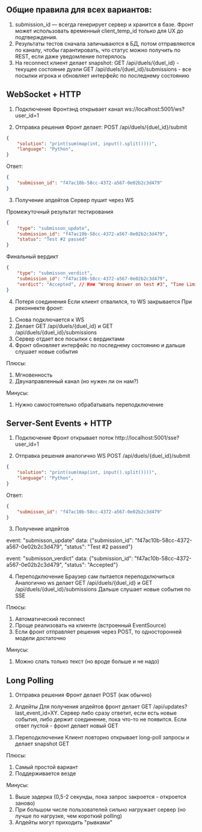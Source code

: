 ## Общие правила для всех вариантов:
1. submission_id — всегда генерирует сервер и хранится в базе. Фронт может использовать временный client_temp_id только для UX до подтверждения.
2. Результаты тестов сначала запичываются в БД, потом отправляются по каналу, чтобы гарантировать, что статус можно получить по REST, если даже уведомление потерялось
3. На reconnect клиент делает snapshot:
GET /api/duels/{duel_id} - текущее состояние дуэли
GET /api/duels/{duel_id}/submissions - все посылки игрока
и обновляет интерфейс по последнему состоянию


## WebSocket + HTTP
1. Подключение
Фронтэнд открывает канал
ws://localhost:5001/ws?user_id=1

2. Отправка решения
Фронт делает:
POST /api/duels/{duel_id}/submit
```json
{
    "solution": "print(sum(map(int, input().split())))",
    "language": "Python",
}
```

Ответ:
```json
{
    "submisson_id": "f47ac10b-58cc-4372-a567-0e02b2c3d479"
}
```

3. Получение апдейтов
Сервер пушит через WS

Промежуточный результат тестирования
```json
{
    "type": "submisson_update",
    "submission_id": "f47ac10b-58cc-4372-a567-0e02b2c3d479",
    "status": "Test #2 passed"
}
```

Финальный вердикт
```json
{
    "type": "submisson_verdict",
    "submission_id": "f47ac10b-58cc-4372-a567-0e02b2c3d479",
    "verdict": "Accepted", // Или "Wrong Answer on test #3", "Time Limit Exceeded", "Compilation Error"
}
```

4. Потеря соединения
Если клиент отвалился, то WS закрывается
При реконнекте фронт:
1) Снова подключается к WS
2) Делает GET /api/duels/{duel_id} и GET /api/duels/{duel_id}/submissions
3) Сервер отдает все посылки с вердиктами
4) Фронт обновляет интерфейс по последнему состоянию и дальше слушает новые события

Плюсы: 
1) Мгновенность
2) Двунаправленный канал (но нужен ли он нам?)

Минусы:
1) Нужно самостоятельно обрабатывать переподключение


## Server-Sent Events + HTTP
1. Подключение
Фронт открывает поток
http://localhost:5001/sse?user_id=1

2. Отправка решения аналогично WS
POST /api/duels/{duel_id}/submit
```json
{
    "solution": "print(sum(map(int, input().split())))",
    "language": "Python",
}
```

Ответ:
```json
{
    "submisson_id": "f47ac10b-58cc-4372-a567-0e02b2c3d479"
}
```

3. Получение апдейтов

event: "submisson_update"
data: {"submission_id": "f47ac10b-58cc-4372-a567-0e02b2c3d479", "status": "Test #2 passed"}

event: "submisson_verdict"
data: {"submission_id": "f47ac10b-58cc-4372-a567-0e02b2c3d479", "status": "Accepted"}

4. Переподключение
Браузер сам пытается переподключиться
Аналогично ws делает GET /api/duels/{duel_id} и GET /api/duels/{duel_id}/submissions
Дальше слушает новые события по SSE

Плюсы:
1) Автоматический reconnect
2) Проще реализовать на клиенте (встроенный EventSource)
3) Если фронт отправляет решения через POST, то односторонней модели достаточно

Минусы: 
1) Можно слать только текст (но вроде больше и не надо)


## Long Polling
1. Отправка решения
Фронт делает POST (как обычно)

2. Апдейты
Для получения апдейтов фронт делает GET /api/updates?last_event_id=XY. Сервер либо сразу ответит, если есть новые события, либо держит соединение, пока что-то не появится. Если ответ пустой - фронт делает новый GET

3. Переподключение
Клиент повторно открывает long-poll запросы и делает snapshot GET

Плюсы:
1) Самый простой вариант
2) Поддерживается везде

Минусы:
1) Выше задерка (0,5-2 секунды, пока запрос закроется - откроется заново)
2) При большом числе пользователей сильно нагружает сервер (но лучше по нагрузке, чем короткий polling)
3) Апдейты могут приходить "рывками"

